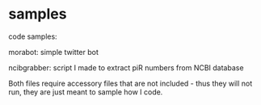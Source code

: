 samples
=======
code samples:

morabot: simple twitter bot

ncibgrabber: script I made to extract piR numbers from NCBI database

Both files require accessory files that are not included - thus they will not run, they are just meant to 
sample how I code.
